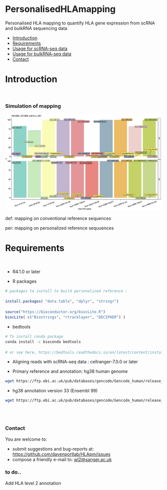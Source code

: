 # PersonalisedHLAmapping
Personalised HLA mapping to quantify HLA gene expression from scRNA and bulkRNA sequencing data



* [Introduction](#Introduction)
* [Requirements](#Requirements)
* [Usage for scRNA-seq data](https://github.com/davenportlab/HLApm/docs/scRNA.md)
* [Usage for bulkRNA-seq data](https://github.com/davenportlab/HLApm/docs/bulkRNA.md)
* [Contact](#contact)


   
   
# Introduction


<br>

### Simulation of mapping

<img src="./images/simulation_1.png" width="600">




def: mapping on conventional reference sequences 

per: mapping on personalized reference sequuences


# Requirements

<br>

* R4.1.0 or later

* R packages 


```R
# packages to install to build personalized reference :

install.packages( "data.table", "dplyr", "stringr")

source("https://bioconductor.org/biocLite.R")
biocLite( c("Biostrings", "rtracklayer", "DECIPHER") )

```

* bedtools 

```bash
# To install conda package  
conda install -c bioconda bedtools

# or see here, https://bedtools.readthedocs.io/en/latest/content/installation.html 
```

* Aligning reads with scRNA-seq data : cellranger-7.0.0 or later




* Primary reference and annotation: hg38 human genome 

```bash
wget https://ftp.ebi.ac.uk/pub/databases/gencode/Gencode_human/release_33/GRCh38.primary_assembly.genome.fa.gz
```
* hg38 annotation version 33 (Ensembl 99)

```bash
wget https://ftp.ebi.ac.uk/pub/databases/gencode/Gencode_human/release_33/gencode.v33.primary_assembly.annotation.gtf.gz
```



<br>
<br>




### Contact

You are welcome to:
- submit suggestions and bug-reports at: https://github.com/davenportlab/HLApm/issues
- compose a friendly e-mail to: wl2@sanger.ac.uk


### to do..
Add HLA level 2 annotation



